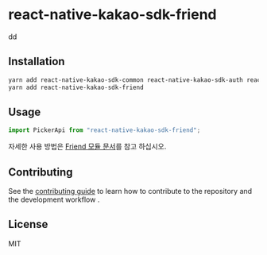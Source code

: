 # react-native-kakao-sdk-friend

dd

## Installation

```sh
yarn add react-native-kakao-sdk-common react-native-kakao-sdk-auth react-native-kakao-sdk-user
yarn add react-native-kakao-sdk-friend
```

## Usage

```js
import PickerApi from "react-native-kakao-sdk-friend";
```

자세한 사용 방법은 [Friend 모듈 문서](https://github.com/kakao-tam/react-native-kakao-sdk/wiki/Friend)를 참고 하십시오.

## Contributing

See the [contributing guide](https://github.com/kakao-tam/react-native-kakao-sdk/wiki/Contributing) to learn how to contribute to the repository and the development workflow .

## License

MIT
